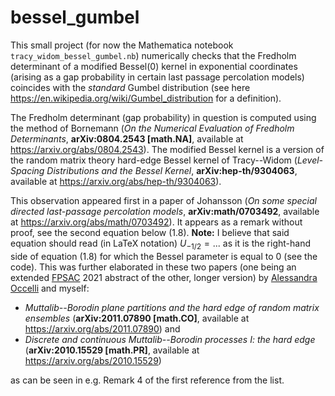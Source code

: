 # bessel_gumbel

This small project (for now the Mathematica notebook `tracy_widom_bessel_gumbel.nb`) numerically checks that the Fredholm determinant of a modified Bessel(0) kernel in exponential coordinates (arising as a gap probability in certain last passage percolation models) coincides with the *standard* Gumbel distribution (see here https://en.wikipedia.org/wiki/Gumbel_distribution for a definition).  

The Fredholm determinant (gap probability) in question is computed using the method of Bornemann (*On the Numerical Evaluation of Fredholm Determinants*, **arXiv:0804.2543 [math.NA]**, available at https://arxiv.org/abs/0804.2543). The modified Bessel kernel is a version of the random matrix theory hard-edge Bessel kernel of Tracy--Widom (*Level-Spacing Distributions and the Bessel Kernel*, **arXiv:hep-th/9304063**, available at https://arxiv.org/abs/hep-th/9304063).

This observation appeared first in a paper of Johansson (*On some special directed last-passage percolation models*, **arXiv:math/0703492**, available at https://arxiv.org/abs/math/0703492). It appears as a remark without proof, see the second equation below (1.8). **Note:** I believe that said equation should read (in LaTeX notation) $U_{-1/2} = ...$ as it is the right-hand side of equation (1.8) for which the Bessel parameter is equal to 0 (see the code). This was further elaborated in these two papers (one being an extended [FPSAC](http://fpsac.org) 2021 abstract of the other, longer version) by [Alessandra Occelli](https://sites.google.com/view/alessandraoccelli/home) and myself: 
  * *Muttalib--Borodin plane partitions and the hard edge of random matrix ensembles* (**arXiv:2011.07890 [math.CO]**, available at https://arxiv.org/abs/2011.07890) and  
  * *Discrete and continuous Muttalib--Borodin processes I: the hard edge* (**arXiv:2010.15529 [math.PR]**, available at https://arxiv.org/abs/2010.15529)  

as can be seen in e.g. Remark 4 of the first reference from the list.
